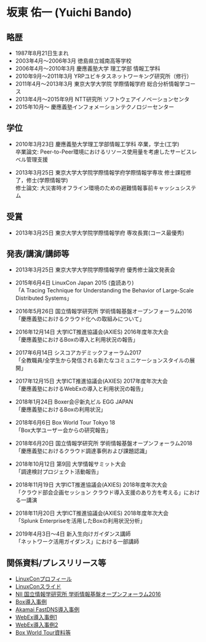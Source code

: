 # 坂東 佑一 (Yuichi Bando) #

## 略歴
- 1987年8月21日生まれ
- 2003年4月～2006年3月 徳島県立城南高等学校
- 2006年4月～2010年3月 慶應義塾大学 理工学部 情報工学科
- 2010年9月～2011年3月 YRPユビキタスネットワーキング研究所（修行）
- 2011年4月～2013年3月 東京大学大学院 学際情報学府 総合分析情報学コース
- 2013年4月～2015年9月 NTT研究所 ソフトウェアイノベーションセンタ
- 2015年10月～ 慶應義塾インフォメーションテクノロジーセンター
  
  
## 学位

- 2010年3月23日 慶應義塾大学理工学部情報工学科 卒業，学士(工学)  
  卒業論文: Peer-to-Peer環境におけるリソース使用量を考慮したサービスレベル管理支援

- 2013年3月25日 東京大学大学院学際情報学府学際情報学専攻 修士課程修了，修士(学際情報学)  
  修士論文: 大災害時オフライン環境のための避難情報事前キャッシュシステム


## 受賞

- 2013年3月25日 東京大学大学院学際情報学府 専攻長賞(コース最優秀)


## 発表/講演/講師等

- 2013年3月25日 東京大学大学院学際情報学府 優秀修士論文発表会

- 2015年6月4日 LinuxCon Japan 2015 (査読あり)  
 「A Tracing Technique for Understanding the Behavior of Large-Scale Distributed Systems」

- 2016年5月26日 国立情報学研究所 学術情報基盤オープンフォーラム2016  
 「慶應義塾におけるクラウド化への取組みについて」

- 2016年12月14日 大学ICT推進協議会(AXIES) 2016年度年次大会  
 「慶應義塾におけるBoxの導入と利用状況の報告」

- 2017年6月14日 シスコアカデミックフォーラム2017  
 「全教職員/全学生から発信される新たなコミュニケーションスタイルの展開」

- 2017年12月15日 大学ICT推進協議会(AXIES) 2017年度年次大会  
 「慶應義塾におけるWebExの導入と利用状況の報告」
 
- 2018年1月24日 Boxer会＠新丸ビル EGG JAPAN  
 「慶應義塾におけるBoxの利用状況」
 
- 2018年6月6日 Box World Tour Tokyo 18  
 「Box大学ユーザー会からの研究報告」
 
- 2018年6月20日 国立情報学研究所 学術情報基盤オープンフォーラム2018  
 「慶應義塾におけるクラウド調達事例および課題認識」

- 2018年10月12日 第9回 大学情報サミット大会  
 「調達検討プロジェクト活動報告」
 
 - 2018年11月19日 大学ICT推進協議会(AXIES) 2018年度年次大会  
 「クラウド部会企画セッション クラウド導入支援のあり方を考える」における一講演
 
  - 2018年11月20日 大学ICT推進協議会(AXIES) 2018年度年次大会  
 「Splunk Enterpriseを活用したBoxの利用状況分析」  
 
 - 2019年4月3日～4日 新入生向けガイダンス講師  
 「ネットワーク活用ガイダンス」における一部講師  
 
 
## 関係資料/プレスリリース等
- [LinuxConプロフィール](https://lccojapan2015.sched.com/bando.yuichi)
- [LinuxConスライド](http://events.linuxfoundation.org/sites/events/files/slides/linuxcon15_bando.pdf)
- [NII 国立情報学研究所 学術情報基盤オープンフォーラム2016](https://www.nii.ac.jp/csi/openforum2016/track/day2_5.html)
- [Box導入事例](http://boxsquare.jp/case/3436/)
- [Akamai FastDNS導入事例](https://www.akamai.com/jp/ja/about/news/press/2016-press/cloud-server-at-keio-university-uses-fast-dns.jsp)
- [WebEx導入事例1](http://www.cisco.com/c/ja_jp/about/case-studies-customer-success-stories/1288-keio-univ.html)
- [WebEx導入事例2](http://www.uniadex.co.jp//casestudy/education/keio.html)
- [Box World Tour資料等](http://boxworldtour.jp/)

